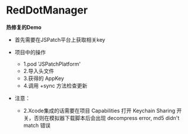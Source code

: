# RedDotManager

**热修复的Demo**

- 首先需要在JSPatch平台上获取相关key

- 项目中的操作
    - 1.pod 'JSPatchPlatform'
    - 2.导入头文件
    - 3.获得的 AppKey
    - 4.调用 +sync 方法检查更新

- 注意：
    - 2.Xcode集成的话需要在项目 Capabilities 打开 Keychain Sharing 开关，否则在模拟器下载脚本后会出现 decompress error, md5 didn't match 错误




